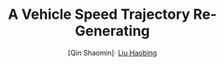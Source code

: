 <div align="center">

# A Vehicle Speed Trajectory Re-Generating


[Qin Shaomin]· [Liu Haobing](https://scholar.google.com/citations?user=QYcfOjEAAAAJ&hl=en&authuser=1&oi=ao)
